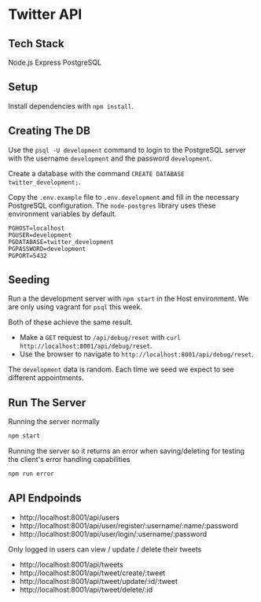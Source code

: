 # Twitter API

## Tech Stack

Node.js
Express
PostgreSQL

## Setup

Install dependencies with `npm install`.

## Creating The DB

Use the `psql -U development` command to login to the PostgreSQL server with the username `development` and the password `development`.

Create a database with the command `CREATE DATABASE twitter_development;`.

Copy the `.env.example` file to `.env.development` and fill in the necessary PostgreSQL configuration. The `node-postgres` library uses these environment variables by default.

```
PGHOST=localhost
PGUSER=development
PGDATABASE=twitter_development
PGPASSWORD=development
PGPORT=5432
```

## Seeding

Run a the development server with `npm start` in the Host environment. We are only using vagrant for `psql` this week.

Both of these achieve the same result.

- Make a `GET` request to `/api/debug/reset` with `curl http://localhost:8001/api/debug/reset`.
- Use the browser to navigate to `http://localhost:8001/api/debug/reset`.

The `development` data is random. Each time we seed we expect to see different appointments.

## Run The Server

Running the server normally

```sh
npm start
```

Running the server so it returns an error when saving/deleting for testing the client's error handling capabilities

```sh
npm run error
```

## API Endpoinds

- http://localhost:8001/api/users
- http://localhost:8001/api/user/register/:username/:name/:password
- http://localhost:8001/api/user/login/:username/:password

Only logged in users can view / update / delete their tweets

- http://localhost:8001/api/tweets
- http://localhost:8001/api/tweet/create/:tweet
- http://localhost:8001/api/tweet/update/:id/:tweet
- http://localhost:8001/api/tweet/delete/:id
